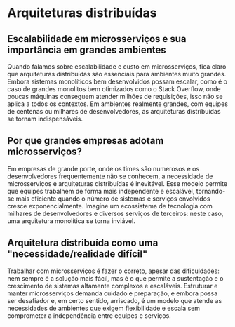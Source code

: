 # Arquiteturas distribuídas

## Escalabilidade em microsserviços e sua importância em grandes ambientes

Quando falamos sobre escalabilidade e custo em microsserviços, fica claro que arquiteturas distribuídas são essenciais para ambientes muito grandes. Embora sistemas monolíticos bem desenvolvidos possam escalar, como é o caso de grandes monolitos bem otimizados como o Stack Overflow, onde poucas máquinas conseguem atender milhões de requisições, isso não se aplica a todos os contextos. Em ambientes realmente grandes, com equipes de centenas ou milhares de desenvolvedores, as arquiteturas distribuídas se tornam indispensáveis.

## Por que grandes empresas adotam microsserviços?

Em empresas de grande porte, onde os times são numerosos e os desenvolvedores frequentemente não se conhecem, a necessidade de microsserviços e arquiteturas distribuídas é inevitável. Esse modelo permite que equipes trabalhem de forma mais independente e escalável, tornando-se mais eficiente quando o número de sistemas e serviços envolvidos cresce exponencialmente. Imagine um ecossistema de tecnologia com milhares de desenvolvedores e diversos serviços de terceiros: neste caso, uma arquitetura monolítica se torna inviável.

## Arquitetura distribuída como uma "necessidade/realidade difícil"

Trabalhar com microsserviços é fazer o correto, apesar das dificuldades: nem sempre é a solução mais fácil, mas é o que permite a sustentação e o crescimento de sistemas altamente complexos e escaláveis. Estruturar e manter microsserviços demanda cuidado e preparação, e embora possa ser desafiador e, em certo sentido, arriscado, é um modelo que atende as necessidades de ambientes que exigem flexibilidade e escala sem comprometer a independência entre equipes e serviços.